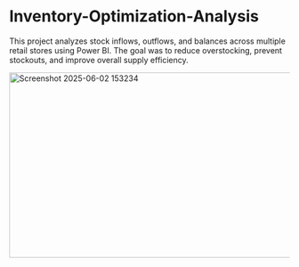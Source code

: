 

# Inventory-Optimization-Analysis
This project analyzes stock inflows, outflows, and balances across multiple retail stores using Power BI. The goal was to reduce overstocking, prevent stockouts, and improve overall supply efficiency.


<img width="574" height="333" alt="Screenshot 2025-06-02 153234" src="https://github.com/user-attachments/assets/c271a477-4f63-49ab-85b9-afd40f63cf22" />




